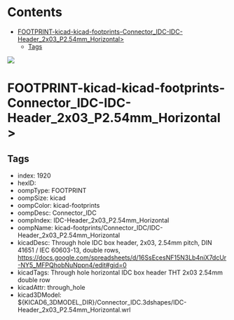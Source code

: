 



Contents
========

* [FOOTPRINT-kicad-kicad-footprints-Connector_IDC-IDC-Header_2x03_P2.54mm_Horizontal>](#footprint-kicad-kicad-footprints-connector_idc-idc-header_2x03_p254mm_horizontal)
	* [Tags](#tags)
  
![][im]
# FOOTPRINT-kicad-kicad-footprints-Connector_IDC-IDC-Header_2x03_P2.54mm_Horizontal>

## Tags

- index: 1920
- hexID: 
- oompType: FOOTPRINT
- oompSize: kicad
- oompColor: kicad-footprints
- oompDesc: Connector_IDC
- oompIndex: IDC-Header_2x03_P2.54mm_Horizontal
- oompName: kicad-footprints/Connector_IDC/IDC-Header_2x03_P2.54mm_Horizontal
- kicadDesc: Through hole IDC box header, 2x03, 2.54mm pitch, DIN 41651 / IEC 60603-13, double rows, https://docs.google.com/spreadsheets/d/16SsEcesNF15N3Lb4niX7dcUr-NY5_MFPQhobNuNppn4/edit#gid=0
- kicadTags: Through hole horizontal IDC box header THT 2x03 2.54mm double row
- kicadAttr: through_hole
- kicad3DModel: ${KICAD6_3DMODEL_DIR}/Connector_IDC.3dshapes/IDC-Header_2x03_P2.54mm_Horizontal.wrl



[im]: image.png
